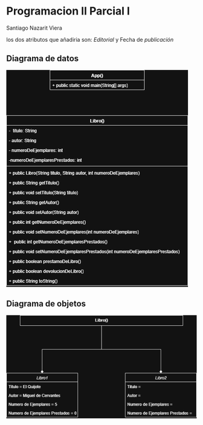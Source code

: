 # Programacion ll Parcial l

Santiago Nazarit Viera

los dos atributos que añadiria son: 
*Editorial* y Fecha de *publicación*
## Diagrama de datos
![Diagrama de datos](<Libreria(UML de datos).drawio.png>)
## Diagrama de objetos 
![Diagrama de objetos](<Libreria(UML de objetos).drawio.png>)